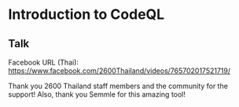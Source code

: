 # Introduction to CodeQL

## Talk

Facebook URL (Thai): https://www.facebook.com/2600Thailand/videos/765702017521719/

Thank you 2600 Thailand staff members and the community for the support!
Also, thank you Semmle for this amazing tool!
